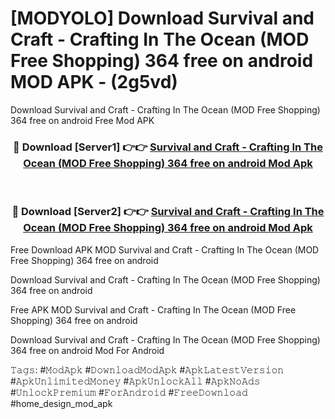 # [MODYOLO] Download Survival and Craft - Crafting In The Ocean (MOD Free Shopping) 364 free on android MOD APK - (2g5vd)
Download Survival and Craft - Crafting In The Ocean (MOD Free Shopping) 364 free on android Free Mod APK

<div align="center">
<h3>🔴 Download [Server1] 👉👉 <a href="https://apk-comot.site?title=Survival_and_Craft_-_Crafting_In_The_Ocean_(MOD_Free_Shopping)_364_free_on_android">Survival and Craft - Crafting In The Ocean (MOD Free Shopping) 364 free on android Mod Apk</a></h3><br>

<h3>🔴 Download [Server2] 👉👉 <a href="https://apk-comot.site?title=Survival_and_Craft_-_Crafting_In_The_Ocean_(MOD_Free_Shopping)_364_free_on_android">Survival and Craft - Crafting In The Ocean (MOD Free Shopping) 364 free on android Mod Apk</a></h3>
</div>


Free Download APK MOD Survival and Craft - Crafting In The Ocean (MOD Free Shopping) 364 free on android

Download Survival and Craft - Crafting In The Ocean (MOD Free Shopping) 364 free on android 

Free APK MOD Survival and Craft - Crafting In The Ocean (MOD Free Shopping) 364 free on android 

Download Survival and Craft - Crafting In The Ocean (MOD Free Shopping) 364 free on android Mod For Android

𝚃𝚊𝚐𝚜: #𝙼𝚘𝚍𝙰𝚙𝚔 #𝙳𝚘𝚠𝚗𝚕𝚘𝚊𝚍𝙼𝚘𝚍𝙰𝚙𝚔 #𝙰𝚙𝚔𝙻𝚊𝚝𝚎𝚜𝚝𝚅𝚎𝚛𝚜𝚒𝚘𝚗 #𝙰𝚙𝚔𝚄𝚗𝚕𝚒𝚖𝚒𝚝𝚎𝚍𝙼𝚘𝚗𝚎𝚢 #𝙰𝚙𝚔𝚄𝚗𝚕𝚘𝚌𝚔𝙰𝚕𝚕 #𝙰𝚙𝚔𝙽𝚘𝙰𝚍𝚜 #𝚄𝚗𝚕𝚘𝚌𝚔𝙿𝚛𝚎𝚖𝚒𝚞𝚖 #𝙵𝚘𝚛𝙰𝚗𝚍𝚛𝚘𝚒𝚍 #𝙵𝚛𝚎𝚎𝙳𝚘𝚠𝚗𝚕𝚘𝚊𝚍 #home_design_mod_apk
